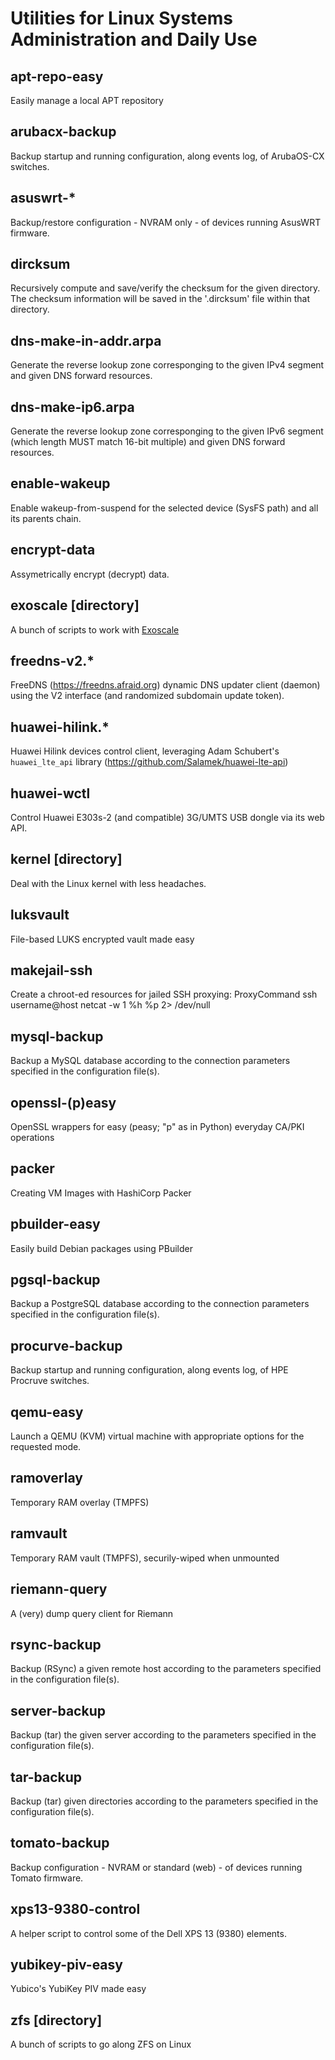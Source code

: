 Utilities for Linux Systems Administration and Daily Use
========================================================

apt-repo-easy
-------------
Easily manage a local APT repository

arubacx-backup
---------------
Backup startup and running configuration, along events log, of ArubaOS-CX
switches.

asuswrt-\*
----------
Backup/restore configuration - NVRAM only - of devices running AsusWRT firmware.

dircksum
--------
Recursively compute and save/verify the checksum for the given directory.
The checksum information will be saved in the '.dircksum' file within that
directory.

dns-make-in-addr.arpa
---------------------
Generate the reverse lookup zone corresponging to the given IPv4 segment
and given DNS forward resources.

dns-make-ip6.arpa
-----------------
Generate the reverse lookup zone corresponging to the given IPv6 segment
(which length MUST match 16-bit multiple) and given DNS forward resources.

enable-wakeup
-------------
Enable wakeup-from-suspend for the selected device (SysFS path) and all its
parents chain.

encrypt-data
------------
Assymetrically encrypt (decrypt) data.

exoscale [directory]
--------------------
A bunch of scripts to work with [Exoscale](https://www.exoscale.com)

freedns-v2.\*
-------------
FreeDNS (https://freedns.afraid.org) dynamic DNS updater client (daemon)
using the V2 interface (and randomized subdomain update token).

huawei-hilink.\*
----------------
Huawei Hilink devices control client, leveraging Adam Schubert's `huawei_lte_api`
library (https://github.com/Salamek/huawei-lte-api)

huawei-wctl
-----------
Control Huawei E303s-2 (and compatible) 3G/UMTS USB dongle via its web API.

kernel [directory]
------------------
Deal with the Linux kernel with less headaches.

luksvault
---------
File-based LUKS encrypted vault made easy

makejail-ssh
------------
Create a chroot-ed resources for jailed SSH proxying:
  ProxyCommand ssh username@host netcat -w 1 %h %p 2> /dev/null

mysql-backup
------------
Backup a MySQL database according to the connection parameters specified
in the configuration file(s).

openssl-(p)easy
------------
OpenSSL wrappers for easy (peasy; "p" as in Python) everyday CA/PKI operations

packer
------
Creating VM Images with HashiCorp Packer

pbuilder-easy
-------------
Easily build Debian packages using PBuilder

pgsql-backup
------------
Backup a PostgreSQL database according to the connection parameters specified
in the configuration file(s).

procurve-backup
---------------
Backup startup and running configuration, along events log, of HPE Procruve
switches.

qemu-easy
---------
Launch a QEMU (KVM) virtual machine with appropriate options for the
requested mode.

ramoverlay
----------
Temporary RAM overlay (TMPFS)

ramvault
--------
Temporary RAM vault (TMPFS), securily-wiped when unmounted

riemann-query
-------------
A (very) dump query client for Riemann

rsync-backup
------------
Backup (RSync) a given remote host according to the parameters specified in
the configuration file(s).

server-backup
-------------
Backup (tar) the given server according to the parameters specified in the
configuration file(s).

tar-backup
----------
Backup (tar) given directories according to the parameters specified in the
configuration file(s).

tomato-backup
-------------
Backup configuration - NVRAM or standard (web) - of devices running Tomato
firmware.

xps13-9380-control
------------------
A helper script to control some of the Dell XPS 13 (9380) elements.

yubikey-piv-easy
----------------
Yubico's YubiKey PIV made easy

zfs [directory]
---------------
A bunch of scripts to go along ZFS on Linux

